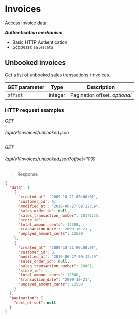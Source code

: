 # Invoices #

Access invoice data

***Authentication mechanism***

- Basic HTTP Authentication
- Scope(s): `salesdata`

## Unbooked invoices ##

Get a list of unbooked sales transactions / invoices.

| GET parameter               | Type      | Description                                                                                                          |
|-------------------------|-----------|----------------------------------------------------------------------------------------------------------------------|
|`offset`                  | integer    | Pagination offset. <i class="label label-info">optional</i>                                                                                                          |

### HTTP request examples ###

<div class="api-endpoint">
	<div class="endpoint-data">
		<i class="label label-post">GET</i>
		<h6>/api/v1/invoices/unbooked.json</h6>
	</div>
</div>

<div class="api-endpoint">
	<div class="endpoint-data">
		<i class="label label-post">GET</i>
		<h6>/api/v1/invoices/unbooked.json?offset=1000</h6>
	</div>
</div>

> Response

```json
{
  "data": [
    {
      "created_at": "2009-10-21 00:00:00",
      "customer_id": 0,
      "modified_at": "2016-06-27 09:12:39",
      "sales_order_id": null,
      "sales_transaction_number": 20171235,
      "store_id": 1,
      "total_amount_cents": 12500,
      "transaction_date": "2009-10-21",
      "unpayed_amount_cents": 12500
    },
    {
      "created_at": "2009-10-21 00:00:00",
      "customer_id": 0,
      "modified_at": "2016-06-27 09:12:39",
      "sales_order_id": null,
      "sales_transaction_number": 20001,
      "store_id": 1,
      "total_amount_cents": 12500,
      "transaction_date": "2009-10-21",
      "unpayed_amount_cents": 12500
    }
  ],
  "pagination": {
    "next_offset": null
  }
}
```
